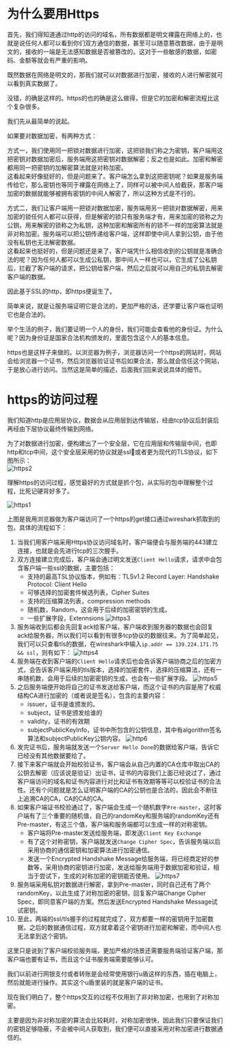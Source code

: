 # 为什么要用Https
首先，我们得知道通过http的访问的域名，所有数据都是明文裸露在网络上的，也就是说任何人都可以看到你们双方通信的数据，甚至可以随意篡改数据，由于是明文的，接收的一端是无法感知数据是否被篡改的。这对于一些敏感的数据，如密码、金额等就会有严重的影响。

既然数据在网络是明文的，那我们就可以对数据进行加密，接收的人进行解密就可以看到真实数据了。

没错，的确是这样的。https的也的确是这么做得，但是它的加密和解密流程比这个复杂很多。

我们先从最简单的说起。

如果要对数据加密，有两种方式：

方式一，我们使用同一把锁对数据进行加密，这把锁我们称之为密钥，客户端用这把密钥对数据加密后，服务端用这把密钥对数据解密；反之也是如此。加密和解密都用同一把密钥的加解密算法就是对称加密。  
这看起来好像挺好的，但是问题来了。客户端怎么拿到这把密钥呢？如果是服务端传给它，那么密钥也等同于裸露在网络上了，同样可以被中间人给截获，那客户端加密的数据就能够被拥有密钥的中间人解密了，所以这种方式是不行的。

方式二，我们让客户端用一把锁对数据加密，服务端用另一把锁对数据解密，用来加密的锁任何人都可以获得，但是解密的锁只有服务端才有，用来加密的锁称之为公钥，用来解密的锁称之为私钥，这种加密和解密所有的锁不一样的加密算法就是非对称加密。服务端可以把公钥传递给客户端，这样即使中间人拿到公钥，由于他没有私钥也无法解密数据。  
这看起来也挺好的，但是问题还是来了，客户端凭什么相信收到的公钥就是准确合法的呢？因为任何人都可以生成公私钥，那中间人一样也可以，它生成了公私钥后，拦截了客户端的请求，把公钥给客户端，然后之后就可以用自己的私钥去解密客户端的数据。

因此基于SSL的http，即https便诞生了。

简单来说，就是让服务端证明它是合法的，更加严格的话，还学要让客户端也证明它也是合法的。

举个生活的例子，我们要证明一个人的身份，我们可能会查看他的身份证。为什么呢？因为身份证是国家合法机构颁发的，里面包含这个人的基本信息。

https也是这样子来做的。以浏览器为例子，浏览器访问一个https的网站时，网站会给浏览器一个证书，然后浏览器验证证书后如果合法，那么就会信任这个网站，于是放心进行访问。当然这是简单的描述，后面我们回来说说具体的细节。

# https的访问过程
我们知道http是应用层协议，数据会从应用层到达传输层，经由tcp协议后封装后再经由下层协议最终传输到网络。

为了对数据进行加密，便构建出了一个安全层，它在应用层和传输层中间，也即http和tcp中间，这个安全层采用的协议就是ssl或者更为现代的TLS协议，如下图所示：  
![https2](../images/https2.png)

理解https的访问过程，感觉最好的方式就是抓个包，从实际的包中理解整个过程，比死记硬背好多了。

![https1](../images/https1.png)

上图是我用浏览器做为客户端访问了一个https的get接口通过wireshark抓取到的包，具体的流程如下：
1. 当我们用客户端采用Https协议访问域名时，客户端便会与服务端的443建立连接，也就是会先进行tcp的三次握手。
2. 双方连接建立完成后，客户端会通过明文发送`Client Hello`请求，请求中会包含客户端一些ssl的数据，主要包括：
    * 支持的最高TSL协议版本，例如有：TLSv1.2 Record Layer: Handshake Protocol: Client Hello
    * 可够选择的加密套件候选列表，Cipher Suites
    * 支持的压缩算法列表，compression methods
    * 随机数，Random，这会用于后续的加密密钥的生成。
    * 一些扩展字段，Extennsions
    ![https3](../images/https3.png)
3. 服务端收到后都会先回复ack给客户端，客户端收到服务器的数据也会回复ack给服务器，所以我们可以看到有很多tcp协议的数据往来。为了简单起见，我们可以只查看tls的数据，在wireshark中输入`ip.addr == 139.224.171.75 && ssl`，则有如下：
  ![https4](../images/https4.png)
4. 服务端在收到客户端的`Client Hello`请求后也会告诉客户端协商之后的加密方式，会告诉客户端采用的tls版本，选择的加密套件，选择的压缩算法，还有一串随机数，会用于后续的加密密钥的生成，也会有一些扩展字段。
  ![https5](../images/https5.png)
5. 之后服务端便开始将自己的证书发送给客户端，而这个证书的内容是用了权威结构CA进行加密的（或者说是签名），包含的主要内容：
    * issuer，证书是谁颁发的。
    * subject，证书是颁发给谁的
    * validity，证书的有效期
    * subjectPublicKeyInfo，证书中所包含的公钥信息，其中有algorithm签名算法和subjectPublicKey公钥内容。
    ![http6](../images/https6.png)
6. 发完证书后，服务端就发送一个`Server Hello Done`的数据给客户端，告诉它已经没有其他数据要给了。
7. 接下来客户端就会开始校验证书，客户端会从自己内置的CA仓库中取出CA的公钥去解密（应该说是验证）出证书，证书的内容我们上面已经说过了，通过客户端访问的域名和证书内容进行对比和证书有效期等等可以校验证书的合法性。还有个问题就是怎么证明客户端的CA的公钥也是合法的，因此会不断往上追溯CA的CA，CA的CA的CA。
8. 如果客户端证书校验通过了，客户端会生成一个随机数字`Pre-master`，这时客户端有了三个重要的随机值，自己的randomKey和服务端的randomKey还有Pre-master，有这三个值，客户端和服务端都可以生成一样的对称密钥。
    * 客户端将Pre-master发送给服务端，即发送`Client Key Exchange`
    * 有了这个对称密钥，客户端就发送`Change Cipher Spec`，告诉服务端以后采用协商的通信密钥和加密算法进行加密通信。
    * 发送一个Encrypted Handshake Message给服务端，将已经商定好的参数等，采用协商的密钥进行加密，发送给服务端用于数据加密和验证，相当于尝试下，生成的对称加密的密钥能否使用。
    ![https7](../images/https7.png)
9.  服务端采用私钥对数据进行解密，拿到Pre-master，同时自己还有了两个randomKey，以此生成了对称加密的密钥，回复客户端Change Cipher Spec，即同意客户端的方案。然后发送Encrypted Handshake Message试试密钥。
10. 至此，两端的ssl/tls握手的过程就完成了，双方都要一样的密钥用于加密数据，之后的数据通信过程，双方就拿着这个密钥进行加密和解密，而中间人也无法拿到这个密钥。

这里只是说到了客户端校验服务端，更加严格的场景还需要服务端验证客户端，那客户端也要有证书，而且这个证书服务端需要能够认可。

我们以前进行网银支付或者转账是会经常使用银行u盾这样的东西，插在电脑上，然后就能进行操作。其实这个u盾里装的就是客户端的证书。

现在我们明白了，整个https交互的过程不仅用到了非对称加密，也用到了对称加密。 

主要是因为非对称加密的算法会比较耗时，对称加密很快，因此我们只要保证我们的密钥足够隐蔽，不会被中间人获取到，我们便可以直接采用对称加密进行数据通信的。
